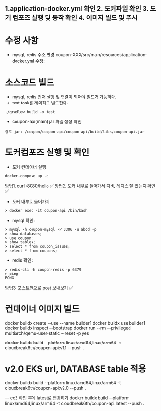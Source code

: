 1.application-docker.yml 확인
2. 도커파일 확인
3. 도커 컴포즈 실행 및 동작 확인
4. 이미지 빌드 및 푸시
---------------------------
# 수정 사항
- mysql, redis 주소 변경 coupon-XXX/src/main/resources/application-docker.yml 수정: 

# 소스코드 빌드 
- mysql, redis 먼저 실행 및 연결이 되어야 빌드가 가능하다.
- test task를 제외하고 빌드한다. 
```
./gradlew build -x test
```

- coupon-api(main) jar 파일 생성 확인 
```
경로 jar: /coupon/coupon-api/coupon-api/build/libs/coupon-api.jar 
```

# 도커컴포즈 실행 및 확인
- 도커 컨테이너 실행
```
docker-compose up -d
```

방법1. curl <url>:8080/hello ✅ 
방법2. 도커 내부로 들어가서 디비, 레디스 잘 있는지 확인 ✅
- 도커 내부로 들어가기 
```
> docker exec -it coupon-api /bin/bash
```

- mysql 확인 :
```
> mysql -h coupon-mysql -P 3306 -u abcd -p
> show databases;
> use coupon;
> show tables;
> select * from coupon_issues;
> select * from coupons;
```

- redis 확인 :
```
> redis-cli -h coupon-redis -p 6379 
> ping
PONG 
```

방법3. 포스트맨으로 post 보내보기 ✅


# 컨테이너 이미지 빌드
docker buildx create --use --name builder1
docker buildx use builder1
docker buildx inspect --bootstrap
docker run --rm --privileged multiarch/qemu-user-static --reset -p yes

docker buildx build --platform linux/amd64,linux/arm64 -t cloudbreak6th/coupon-api:v1.1 --push .


# v2.0 EKS url, DATABASE table 적용 
docker buildx build --platform linux/amd64,linux/arm64 -t cloudbreak6th/coupon-api:v2.0 --push .

-- ec2 확인 후에 latest로 변경하기 
docker buildx build --platform linux/amd64,linux/arm64 -t cloudbreak6th/coupon-api:latest --push .


